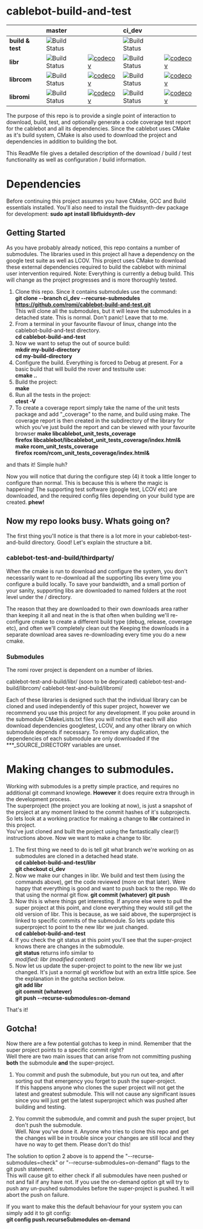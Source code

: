 # cablebot-build-and-test

| |master| |ci_dev| |
|:---|:---|:---|:---|:---|
|**build & test**|![Build Status](https://github.com/romi/cablebot-build-and-test/workflows/CI/badge.svg?branch=master)| |![Build Status](https://github.com/romi/cablebot-build-and-test/workflows/CI/badge.svg?branch=ci_dev)| | 
|**libr**|![Build Status](https://github.com/romi/libr/workflows/CI/badge.svg?branch=master)|[![codecov](https://codecov.io/gh/romi/libr/branch/master/graph/badge.svg)](https://codecov.io/gh/romi/libr)|![Build Status](https://github.com/romi/libr/workflows/CI/badge.svg?branch=ci_dev)|[![codecov](https://codecov.io/gh/romi/libr/branch/ci_dev/graph/badge.svg)](https://codecov.io/gh/romi/libr)
|**librcom**|![Build Status](https://github.com/romi/librcom/workflows/CI/badge.svg?branch=master)|[![codecov](https://codecov.io/gh/romi/librcom/branch/master/graph/badge.svg)](https://codecov.io/gh/romi/librcom) |![Build Status](https://github.com/romi/librcom/workflows/CI/badge.svg?branch=ci_dev)|[![codecov](https://codecov.io/gh/romi/librcom/branch/ci_dev/graph/badge.svg)](https://codecov.io/gh/romi/librcom)
|**libromi**|![Build Status](https://github.com/romi/libromi/workflows/CI/badge.svg?branch=master)|[![codecov](https://codecov.io/gh/romi/libromi/branch/master/graph/badge.svg)](https://codecov.io/gh/romi/libromi)|![Build Status](https://github.com/romi/libromi/workflows/CI/badge.svg?branch=ci_dev)|[![codecov](https://codecov.io/gh/romi/libromi/branch/ci_dev/graph/badge.svg)](https://codecov.io/gh/romi/libromi)

The purpose of this repo is to provide a single point of interaction to download, build, test, and optionally generate a code coverage test report for the cablebot and all its dependencies.
Since the cablebot uses CMake as it's build system, CMake is also used to download the project and dependencies in addition to building the bot.

This ReadMe file gives a detailed description of the download / build / test functionality as well as configuration / build information.

# Dependencies
Before continuing this project assumes you have CMake, GCC and Build essentials installed.
You'll also need to install the fluidsynth-dev package for development: **sudo apt install libfluidsynth-dev**

## Getting Started
As you have probably already noticed, this repo contains a number of submodules. The libraries used in this project all have a dependency on the google test suite
as well as LCOV.
This project uses CMake to download these external dependencies required to build the cablebot with minimal user intervention required.
Note: Everything is currently a debug build. This will change as the project progresses and is more thoroughly tested.

1) Clone this repo. Since it contains submodules use the command:   
   **git clone --branch ci_dev --recurse-submodules https://github.com/romi/cablebot-build-and-test.git**  
   This will clone all the submodules, but it will leave the submodules in a detached state. This is normal. Don't panic! Leave that to me.
2) From a terminal in your favourite flavour of linux, change into the cablebot-build-and-test directory.  
   **cd cablebot-build-and-test**
3) Now we want to setup the out of source build:  
   **mkdir my-build-directory**  
   **cd my-build-directory**
4) Configure the build. Everything is forced to Debug at present. For a basic build that will build the rover and testsuite use:  
   **cmake ..**
5) Build the project:  
   **make**
6) Run all the tests in the project:  
   **ctest -V**
7) To create a coverage report simply take the name of the unit tests package and add "_coverage" to the name, and build using make.
   The coverage report is then created in the subdirectory of the library for which you've just build the report and can be viewed with your favourite browser
   **make libcablebot_unit_tests_coverage**  
   **firefox libcablebot/libcablebot_unit_tests_coverage/index.html&**  
   **make rcom_unit_tests_coverage**  
   **firefox rcom/rcom_unit_tests_coverage/index.html&**

and thats it! Simple huh?

Now you will notice that during the configure step (4) it took a little longer to configure than normal. This is because this is where the magic is happening!
The supporting test software (google test, LCOV etc) are downloaded, and the required config files depending on your build type are created. **phew!**

## Now my repo looks busy. Whats going on?
The first thing you'll notice is that there is a lot more in your cablebot-test-and-build directory. Good!
Let's explain the structure a bit.

### cablebot-test-and-build/thirdparty/
When the cmake is run to download and configure the system, you don't necessarily want to re-download all the supporting
libs every time you configure a build locally. To save your bandwidth, and a small portion of your sanity,
supporting libs are downloaded to named folders at the root level under the <thirdparty>/ directory.

The reason that they are downloaded to their own downloads area rather than keeping it all and neat in the <build-directory>
is that often when building we'll re-configure cmake to create a different build type (debug, release, coverage etc), and often we'll completely clean out the <build-directory>
Keeping the downloads in a separate download area saves re-downloading every time you do a new cmake.

### Submodules
The romi rover project is dependent on a number of libries.

cablebot-test-and-build/libr/  (soon to be depricated)
cablebot-test-and-build/librcom/
cablebot-test-and-build/libromi/

Each of these libraries is designed such that the individual library can be cloned and used independently of this super project,
however we recommend you use this project for any development. If you poke around in the submodule CMakeLists.txt files
you will notice that each will also download dependencies googletest, LCOV, and any other library on which submodule depends if necessary.
To remove any duplication, the dependencies of each submodule are only downloaded if the ***_SOURCE_DIRECTORY variables are unset.

# Making changes to submodules.
Working with submodules is a pretty simple practice, and requires no additional git command knowlege. **However** it does require extra through in the development process.  
The superproject (the project you are looking at now), is just a snapshot of the project at any moment linked to the commit hashes of it's subprojects.  
So lets look at a working practice for making a change to **libr** contained in this project.  
You've just cloned and built the project using the fantastically clear(!) instructions above. Now we want to make a change to libr.
1) The first thing we need to do is tell git what branch we're working on as submodules are cloned in a detached head state.  
   **cd cablebot-build-and-test/libr**  
   **git checkout ci_dev**
2) Now we make our changes in libr. We build and test them (using the commands above), get the code reviewed (more on that later).
   Were happy that everything is good and want to push back to the repo. We do that using the normal git flow.
   **git commit (whatever)**
   **git push**
3) Now this is where things get interesting. If anyone else were to pull the super project at this point, and clone everything they would still get the old version of libr.
   This is because, as we said above, the superproject is linked to specific commits of the submodule. So lets update this superproject to point to the
   new libr we just changed.  
   **cd cablebot-build-and-test**
4) If you check the git status at this point you'll see that the super-project knows there are changes in the submodule.  
   **git status** returns info similar to  
   *modified:   libr (modified content)*
5) Now let us update the super-project to point to the new libr we just changed. It's just a normal git workflow but with an extra little spice.
   See the explanation in the gotcha section below.  
   **git add libr**  
   **git commit (whatever)**    
   **git push --recurse-submodules=on-demand**

That's it!

## Gotcha!
Now there are a few potential gotchas to keep in mind. Remember that the super project points to a specific commit right?  
Well there are two main issues that can arise from not committing pushing **both** the submodule **and** the super-project.

1) You commit and push the submodule, but you run out tea, and after sorting out that emergency you forget to push the super-project.  
   If this happens anyone who clones the super project will not get the latest and greatest submodule.
   This will not cause any significant issues since you will just get the latest superproject which was pushed after building and testing.

2) You commit the submodule, and commit and push the super project, but don't push the submodule.  
   Well. Now you've done it. Anyone who tries to clone this repo and get the changes will be in trouble since your changes are still
   local and they have no way to get them. Please don't do this!

The solution to option 2 above is to append the "--recurse-submodules=check" or "--recurse-submodules=on-demand" flags to the git push statement.  
This will cause git to either check if all submodules have neen pushed or not and fail if any have not.
If you use the on-demand option git will try to push any un-pushed submodules before the super-project is pushed. It will abort the push on failure.

If you want to make this the default behaviour for your system you can simply add it to git config:  
**git config push.recurseSubmodules on-demand**
 